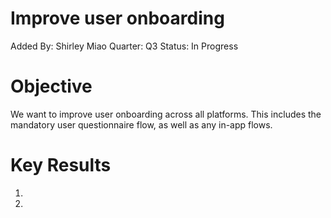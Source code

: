# Improve user onboarding

Added By: Shirley Miao
Quarter: Q3
Status: In Progress

# Objective

We want to improve user onboarding across all platforms. This includes the mandatory user questionnaire flow, as well as any in-app flows.

# Key Results

1. 
2.